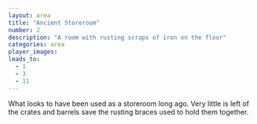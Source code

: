 ```yaml
---
layout: area
title: "Ancient Storeroom"
number: 2
description: "A room with rusting scraps of iron on the floor"
categories: area
player_images:
leads_to:
  - 1
  - 3
  - 11
---
```


What looks to have been used as a storeroom long ago.  Very little is left of the crates and barrels save the rusting braces used to hold them together.
